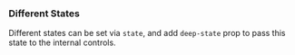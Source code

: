 ### Different States

Different states can be set via `state`, and add `deep-state` prop to pass this state to the internal controls.
